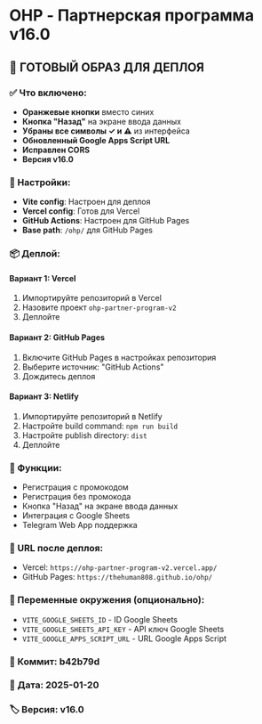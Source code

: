 # OHP - Партнерская программа v16.0

## 🚀 ГОТОВЫЙ ОБРАЗ ДЛЯ ДЕПЛОЯ

### ✅ Что включено:
- **Оранжевые кнопки** вместо синих
- **Кнопка "Назад"** на экране ввода данных
- **Убраны все символы ✓ и ⚠** из интерфейса
- **Обновленный Google Apps Script URL**
- **Исправлен CORS**
- **Версия v16.0**

### 🔧 Настройки:
- **Vite config**: Настроен для деплоя
- **Vercel config**: Готов для Vercel
- **GitHub Actions**: Настроен для GitHub Pages
- **Base path**: `/ohp/` для GitHub Pages

### 📦 Деплой:

#### Вариант 1: Vercel
1. Импортируйте репозиторий в Vercel
2. Назовите проект `ohp-partner-program-v2`
3. Деплойте

#### Вариант 2: GitHub Pages
1. Включите GitHub Pages в настройках репозитория
2. Выберите источник: "GitHub Actions"
3. Дождитесь деплоя

#### Вариант 3: Netlify
1. Импортируйте репозиторий в Netlify
2. Настройте build command: `npm run build`
3. Настройте publish directory: `dist`
4. Деплойте

### 🎯 Функции:
- Регистрация с промокодом
- Регистрация без промокода
- Кнопка "Назад" на экране ввода данных
- Интеграция с Google Sheets
- Telegram Web App поддержка

### 📱 URL после деплоя:
- Vercel: `https://ohp-partner-program-v2.vercel.app/`
- GitHub Pages: `https://thehuman808.github.io/ohp/`

### 🔑 Переменные окружения (опционально):
- `VITE_GOOGLE_SHEETS_ID` - ID Google Sheets
- `VITE_GOOGLE_SHEETS_API_KEY` - API ключ Google Sheets
- `VITE_GOOGLE_APPS_SCRIPT_URL` - URL Google Apps Script

### 📝 Коммит: b42b79d
### 📅 Дата: 2025-01-20
### 🏷️ Версия: v16.0
